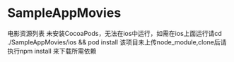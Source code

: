 # SampleAppMovies
电影资源列表
未安装CocoaPods，无法在ios中运行，如需在ios上面运行请cd ./SampleAppMovies/ios && pod install
该项目未上传node_module,clone后请执行npm install 来下载所需依赖
